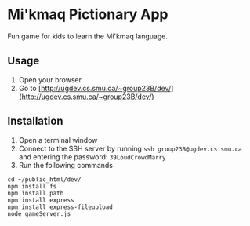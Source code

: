 # Mi'kmaq Pictionary App

Fun game for kids to learn the Mi'kmaq language.

## Usage

1. Open your browser
2. Go to [http://ugdev.cs.smu.ca/~group23B/dev/](http://ugdev.cs.smu.ca/~group23B/dev/)

## Installation

1. Open a terminal window
2. Connect to the SSH server by running `ssh group23B@ugdev.cs.smu.ca` and entering the password: `39LoudCrowdMarry`
3. Run the following commands

```
cd ~/public_html/dev/
npm install fs
npm install path
npm install express
npm install express-fileupload
node gameServer.js
```
